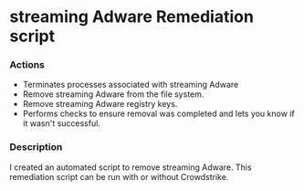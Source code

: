 # streaming Adware Remediation script

### Actions
- Terminates processes associated with streaming Adware
- Remove streaming Adware from the file system.
- Remove streaming Adware registry keys.
- Performs checks to ensure removal was completed and lets you know if it wasn't successful.

### Description

I created an automated script to remove streaming Adware. This remediation script can be run with or without Crowdstrike.

